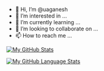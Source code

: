 - 👋 Hi, I’m @uaganesh
- 👀 I’m interested in ...
- 🌱 I’m currently learning ...
- 💞️ I’m looking to collaborate on ...
- 📫 How to reach me ...

<!---
uaganesh/uaganesh is a ✨ special ✨ repository because its `README.md` (this file) appears on your GitHub profile.
You can click the Preview link to take a look at your changes.
--->
[![My GitHub Stats](https://github-readme-stats.vercel.app/api/?username=uaganesh&count_private=true&theme=tokyonight&showicons=true)]()

[![My GitHub Language Stats](https://github-readme-stats.vercel.app/api/top-langs/?username=uaganesh&langs_count=5&theme=tokyonight)]()


